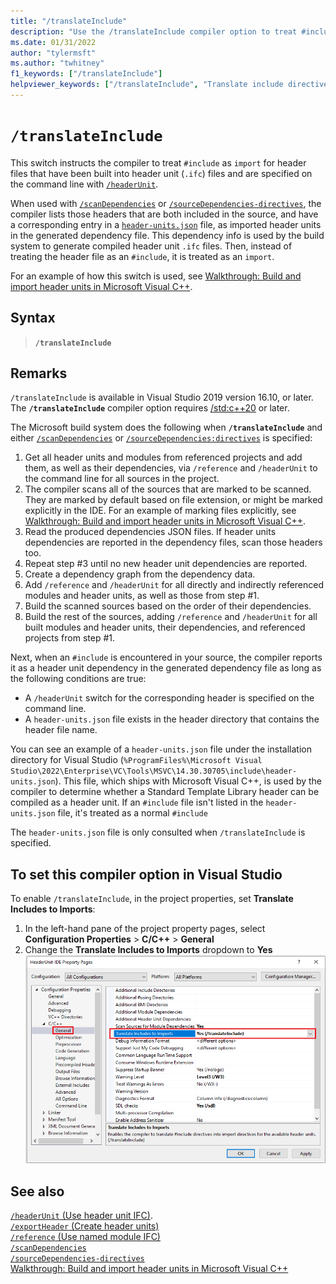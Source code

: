 ```yaml
---
title: "/translateInclude"
description: "Use the /translateInclude compiler option to treat #include directives as import statements when an importable header unit is available."
ms.date: 01/31/2022
author: "tylermsft"
ms.author: "twhitney"
f1_keywords: ["/translateInclude"]
helpviewer_keywords: ["/translateInclude", "Translate include directives into import directives"]
---
```

# `/translateInclude`

This switch instructs the compiler to treat `#include` as `import` for header files that have been built into header unit (`.ifc`) files and are specified on the command line with [`/headerUnit`](headerunit.md).

When used with [`/scanDependencies`](scandependencies.md) or [`/sourceDependencies-directives`](sourcedependencies-directives.md), the compiler lists those headers that are both included in the source, and have a corresponding entry in a [`header-units.json`](header-unit-json-reference.md) file, as imported header units in the generated dependency file. This dependency info is used by the build system to generate compiled header unit `.ifc` files. Then, instead of treating the header file as an `#include`, it is treated as an `import`.

For an example of how this switch is used, see [Walkthrough: Build and import header units in Microsoft Visual C++](../walkthrough-header-units.md).

## Syntax

> **`/translateInclude`**

## Remarks

`/translateInclude` is available in Visual Studio 2019 version 16.10, or later.\
The **`/translateInclude`** compiler option requires [/std:c++20](std-specify-language-standard-version.md) or later.

The Microsoft build system does the following when **`/translateInclude`** and either [`/scanDependencies`](scandependencies.md) or [`/sourceDependencies:directives`](sourcedependencies-directives.md) is specified:

1. Get all header units and modules from referenced projects and add them, as well as their dependencies, via `/reference` and `/headerUnit` to the command line for all sources in the project.
1. The compiler scans all of the sources that are marked to be scanned. They are marked by default based on file extension, or might be marked explicitly in the IDE. For an example of marking files explicitly, see [Walkthrough: Build and import header units in Microsoft Visual C++](../walkthrough-header-units.md).
1. Read the produced dependencies JSON files. If header units dependencies are reported in the dependency files, scan those headers too.
1. Repeat step #3 until no new header unit dependencies are reported.
1. Create a dependency graph from the dependency data.
1. Add `/reference` and `/headerUnit` for all directly and indirectly referenced modules and header units, as well as those from step #1.
1. Build the scanned sources based on the order of their dependencies.  
1. Build the rest of the sources, adding `/reference` and `/headerUnit` for all built modules and header units, their dependencies, and referenced projects from step #1.

Next, when an `#include` is encountered in your source, the compiler reports it as a header unit dependency in the generated dependency file as long as the following conditions are true:
* A `/headerUnit` switch for the corresponding header is specified on the command line.
* A `header-units.json` file exists in the header directory that contains the header file name.

You can see an example of a `header-units.json` file under the installation directory for Visual Studio (`%ProgramFiles%\Microsoft Visual Studio\2022\Enterprise\VC\Tools\MSVC\14.30.30705\include\header-units.json`). This file, which ships with Microsoft Visual C++, is used by the compiler to determine whether a Standard Template Library header can be compiled as a header unit. If an `#include` file isn't listed in the `header-units.json` file, it's treated as a normal `#include`

The `header-units.json` file is only consulted when `/translateInclude` is specified.

## To set this compiler option in Visual Studio

To enable `/translateInclude`, in the project properties, set **Translate Includes to Imports**:

1. In the left-hand pane of the project property pages, select **Configuration Properties** > **C/C++** > **General**
1. Change the **Translate Includes to Imports** dropdown to **Yes**
![Screenshot of the Property Pages dialog with the Translate Includes to Imports property highlighted.](../media/vs2019-translate-includes-option.png)

## See also

[`/headerUnit` (Use header unit IFC)](headerunit.md).\
[`/exportHeader` (Create header units)](module-exportheader.md)\
[`/reference` (Use named module IFC)](module-reference.md)\
[`/scanDependencies`](scandependencies.md)\
[`/sourceDependencies-directives`](sourcedependencies-directives.md)\
[Walkthrough: Build and import header units in Microsoft Visual C++](../walkthrough-header-units.md)
